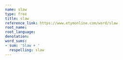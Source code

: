 ```yaml
---
name: slaw
type: free
title: slaw
reference_link: https://www.etymonline.com/word/slaw
root_name: 
root_language: 
denotation: 
word_sums:
- sum: 'Slaw + '
  respelling: slaw
---
```


